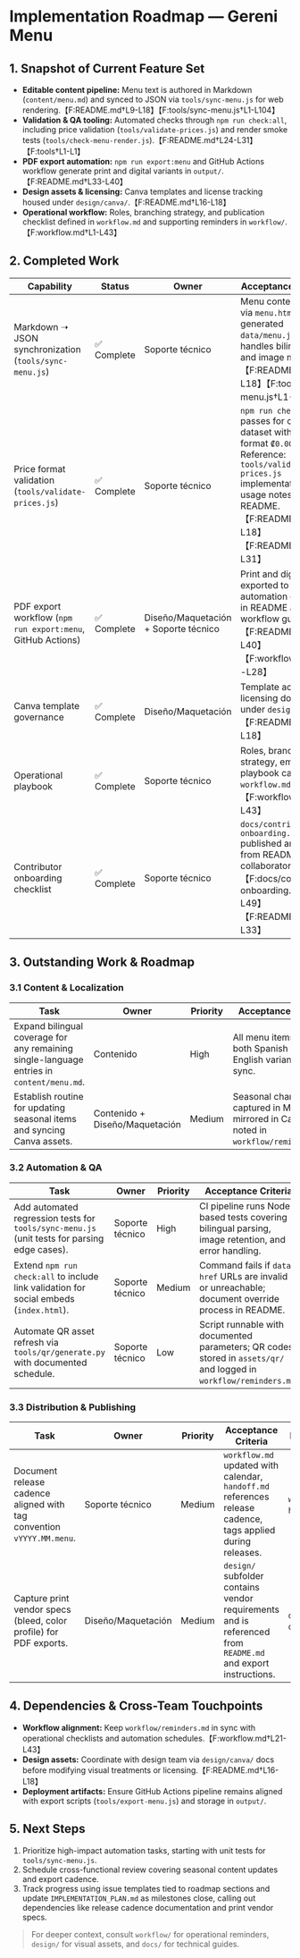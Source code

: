 # Implementation Roadmap — Gereni Menu

## 1. Snapshot of Current Feature Set
- **Editable content pipeline:** Menu text is authored in Markdown (`content/menu.md`) and synced to JSON via `tools/sync-menu.js` for web rendering.【F:README.md†L9-L18】【F:tools/sync-menu.js†L1-L104】
- **Validation & QA tooling:** Automated checks through `npm run check:all`, including price validation (`tools/validate-prices.js`) and render smoke tests (`tools/check-menu-render.js`).【F:README.md†L24-L31】【F:tools†L1-L1】
- **PDF export automation:** `npm run export:menu` and GitHub Actions workflow generate print and digital variants in `output/`.【F:README.md†L33-L40】
- **Design assets & licensing:** Canva templates and license tracking housed under `design/canva/`.【F:README.md†L16-L18】
- **Operational workflow:** Roles, branching strategy, and publication checklist defined in `workflow.md` and supporting reminders in `workflow/`.【F:workflow.md†L1-L43】

## 2. Completed Work
| Capability | Status | Owner | Acceptance Evidence |
| --- | --- | --- | --- |
| Markdown ➝ JSON synchronization (`tools/sync-menu.js`) | ✅ Complete | Soporte técnico | Menu content renders via `menu.html` using generated `data/menu.json`; script handles bilingual text and image mapping.【F:README.md†L12-L18】【F:tools/sync-menu.js†L1-L115】 |
| Price format validation (`tools/validate-prices.js`) | ✅ Complete | Soporte técnico | `npm run check:all` passes for current dataset with currency format `₡0.000`. Reference: `tools/validate-prices.js` implementation and usage notes in README.【F:README.md†L12-L18】【F:README.md†L24-L31】 |
| PDF export workflow (`npm run export:menu`, GitHub Actions) | ✅ Complete | Diseño/Maquetación + Soporte técnico | Print and digital PDFs exported to `output/`; automation described in README and workflow guidelines.【F:README.md†L33-L40】【F:workflow.md†L21-L28】 |
| Canva template governance | ✅ Complete | Diseño/Maquetación | Template access and licensing documented under `design/canva/`.【F:README.md†L16-L18】 |
| Operational playbook | ✅ Complete | Soporte técnico | Roles, branching strategy, emergency playbook captured in `workflow.md`.【F:workflow.md†L1-L43】 |
| Contributor onboarding checklist | ✅ Complete | Soporte técnico | `docs/contributor-onboarding.md` published and linked from README for new collaborators.【F:docs/contributor-onboarding.md†L1-L49】【F:README.md†L8-L33】 |

## 3. Outstanding Work & Roadmap

### 3.1 Content & Localization
| Task | Owner | Priority | Acceptance Criteria | References |
| --- | --- | --- | --- | --- |
| Expand bilingual coverage for any remaining single-language entries in `content/menu.md`. | Contenido | High | All menu items contain both Spanish and English variants before sync. | `content/menu.md`, `tools/sync-menu.js` parsing rules. |
| Establish routine for updating seasonal items and syncing Canva assets. | Contenido + Diseño/Maquetación | Medium | Seasonal changes captured in Markdown, mirrored in Canva, and noted in `workflow/reminders.md`. | `workflow/reminders.md`, `design/canva/template-link.md`. |

### 3.2 Automation & QA
| Task | Owner | Priority | Acceptance Criteria | References |
| --- | --- | --- | --- | --- |
| Add automated regression tests for `tools/sync-menu.js` (unit tests for parsing edge cases). | Soporte técnico | High | CI pipeline runs Node-based tests covering bilingual parsing, image retention, and error handling. | `tools/sync-menu.js`, potential test harness under `scripts/` or new `tests/`. |
| Extend `npm run check:all` to include link validation for social embeds (`index.html`). | Soporte técnico | Medium | Command fails if `data-href` URLs are invalid or unreachable; document override process in README. | `index.html`, `scripts/`, `README.md`. |
| Automate QR asset refresh via `tools/qr/generate.py` with documented schedule. | Soporte técnico | Low | Script runnable with documented parameters; QR codes stored in `assets/qr/` and logged in `workflow/reminders.md`. | `tools/qr/generate.py`, `assets/`, `workflow/reminders.md`. |

### 3.3 Distribution & Publishing
| Task | Owner | Priority | Acceptance Criteria | References |
| --- | --- | --- | --- | --- |
| Document release cadence aligned with tag convention `vYYYY.MM.menu`. | Soporte técnico | Medium | `workflow.md` updated with calendar, `handoff.md` references release cadence, tags applied during releases. | `workflow.md`, `handoff.md`. |
| Capture print vendor specs (bleed, color profile) for PDF exports. | Diseño/Maquetación | Medium | `design/` subfolder contains vendor requirements and is referenced from `README.md` and export instructions. | `design/`, `output/`. |

## 4. Dependencies & Cross-Team Touchpoints
- **Workflow alignment:** Keep `workflow/reminders.md` in sync with operational checklists and automation schedules.【F:workflow.md†L21-L43】
- **Design assets:** Coordinate with design team via `design/canva/` docs before modifying visual treatments or licensing.【F:README.md†L16-L18】
- **Deployment artifacts:** Ensure GitHub Actions pipeline remains aligned with export scripts (`tools/export-menu.js`) and storage in `output/`.

## 5. Next Steps
1. Prioritize high-impact automation tasks, starting with unit tests for `tools/sync-menu.js`.
2. Schedule cross-functional review covering seasonal content updates and export cadence.
3. Track progress using issue templates tied to roadmap sections and update `IMPLEMENTATION_PLAN.md` as milestones close, calling out dependencies like release cadence documentation and print vendor specs.

> For deeper context, consult `workflow/` for operational reminders, `design/` for visual assets, and `docs/` for technical guides.
